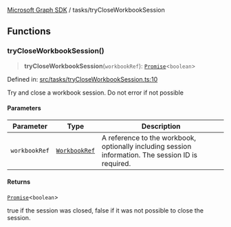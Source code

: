 [Microsoft Graph SDK](../modules.md) / tasks/tryCloseWorkbookSession

## Functions

### tryCloseWorkbookSession()

> **tryCloseWorkbookSession**(`workbookRef`): [`Promise`](https://developer.mozilla.org/docs/Web/JavaScript/Reference/Global_Objects/Promise)\<`boolean`\>

Defined in: [src/tasks/tryCloseWorkbookSession.ts:10](https://github.com/Future-Secure-AI/microsoft-graph/blob/6f587d043e8277194e9b2feca914ab2cba9d258d/src/tasks/tryCloseWorkbookSession.ts#L10)

Try and close a workbook session. Do not error if not possible

#### Parameters

| Parameter | Type | Description |
| ------ | ------ | ------ |
| `workbookRef` | [`WorkbookRef`](../models/WorkbookRef.md#workbookref) | A reference to the workbook, optionally including session information. The session ID is required. |

#### Returns

[`Promise`](https://developer.mozilla.org/docs/Web/JavaScript/Reference/Global_Objects/Promise)\<`boolean`\>

true if the session was closed, false if it was not possible to close the session.
